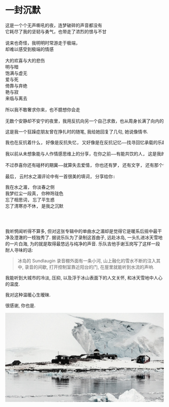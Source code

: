 # 一封沉默

<pre>
这是一个个无声嘶吼的夜，连梦破碎的声音都没有
它耗尽了我的坚韧与勇气，也带走了浓烈的恨与不甘

说来也奇怪，我明明时常游走于极端，
却难以感受到极端的情感

大的欢喜与大的悲伤
明与暗
饱满与虚无
爱与死
倚靠与弃绝
艳与寂
来临与离去

所以我不敢奢求你来，也不臆想你会走

无数个安静却不安宁的夜里，我用反抗向另一个自己求救，也从周身长满了向内的刺
</pre>

这是我一个狂躁症朋友曾在挣扎时的随笔, 我给她回复了几句, 她说像情书.

<pre>
我也在反抗着什么, 好像是反抗失忆, 又好像是在反抗记忆——找寻回忆承载的乐趣, 怜惜过往的痛苦; 降低新的期待, 免得患得患失. 至少关于情感体验上的痛楚, 我觉得我能理解你, 就像你知道的, 我会在梦里去追寻狂喜与悲恸——这是我作为避免狂喜之人对情感最后的憧憬. 虽然不敢自大到承认自己想抛弃现实而去追求梦境, 只是无论爱与死, 依靠与弃绝, 或是艳与寂, 来临与离去——这些执念的复杂程度与现实无异.

我以前从未想象能与人作情感思维上的分享，在你之前——有能共饮的人, 这是我的幸运; 只是我在梦里想了很久, 也没想出怎么回复与安慰你——我怕我只看到了我想看到的内容——这是我的悲哀, 也是我的沉默.

不过恭喜你还有碰杯的期冀——就算失去爱情, 你也还有梦, 还有文字, 还有那个计划中横跨东西海岸的旅行. 对暗号, 礼拜天一起喝 RIO, 醋意桃桃, 还是维他柠檬茶?

最后, 云村水之湄评论中有一首很美的填词, 分享给你:
<pre>
我在水之湄, 你淡春之侧
我梦红尘一段真, 你种玲珑色
忘了相思词, 忘了平生惑
忘了清寒亦不休, 是我之沉默
</pre>
</pre>

我听惘闻听得不算多, 但对这张专辑中的单曲水之湄却是觉得它是暖系后摇中最干净及澄澈的一枝独秀了. 据说乐队为了录制这首曲子, 远赴冰岛, 一头扎进冰天雪地的一片白海, 为的就是取得最悠远与纯净的声音. 乐队吉他手谢玉岗写了这样一段耐人寻味的话:

> 冰岛的 Sundlaugin 录音棚外面有一条小河, 山上融化的雪水不断的注入其中, 录音的间歇, 打开控制室靠近阳台的门, 在屋里就能听到水流的声响.

我能听到大城市的冷淡, 压抑, 以及浮于冰山表面下的人文关怀, 和冰天雪地中人心的温度.

我对这种温暖心生暧昧.

很感谢, 你也是.

![冰川](./assets/2019-09-01-13-20-06.png)
